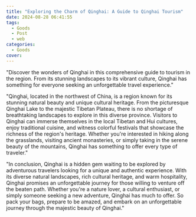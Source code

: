 ```yaml
---
title: "Exploring the Charm of Qinghai: A Guide to Qinghai Tourism"
date: 2024-08-28 06:41:55
tags:
  - Goods
  - Post
  - web
categories:
  - Goods
cover: 
---
```


"Discover the wonders of Qinghai in this comprehensive guide to tourism in the region. From its stunning landscapes to its vibrant culture, Qinghai has something for everyone seeking an unforgettable travel experience."

"Qinghai, located in the northwest of China, is a region known for its stunning natural beauty and unique cultural heritage. From the picturesque Qinghai Lake to the majestic Tibetan Plateau, there is no shortage of breathtaking landscapes to explore in this diverse province. Visitors to Qinghai can immerse themselves in the local Tibetan and Hui cultures, enjoy traditional cuisine, and witness colorful festivals that showcase the richness of the region's heritage. Whether you're interested in hiking along the grasslands, visiting ancient monasteries, or simply taking in the serene beauty of the mountains, Qinghai has something to offer every type of traveler."

"In conclusion, Qinghai is a hidden gem waiting to be explored by adventurous travelers looking for a unique and authentic experience. With its diverse natural landscapes, rich cultural heritage, and warm hospitality, Qinghai promises an unforgettable journey for those willing to venture off the beaten path. Whether you're a nature lover, a cultural enthusiast, or simply someone seeking a new adventure, Qinghai has much to offer. So pack your bags, prepare to be amazed, and embark on an unforgettable journey through the majestic beauty of Qinghai."
